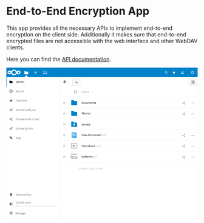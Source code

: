 # End-to-End Encryption App

This app provides all the necessary APIs to implement end-to-end encryption
on the client side. Additionally it makes sure that end-to-end encrypted
files are not accessible with the web interface and other WebDAV clients.

Here you can find the [API documentation](https://github.com/nextcloud/end_to_end_encryption/blob/master/doc/api.md).

![](doc/screenshots/e2ee-files-listing.png)

